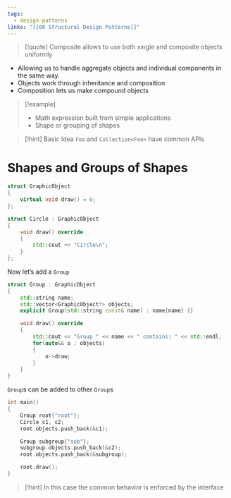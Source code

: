 ```yaml
---
tags:
  - design-patterns
links: "[[00 Structural Design Patterns]]"
---
```


> [!quote] Composite allows to use both single and composite objects uniformly

- Allowing us to handle aggregate objects and individual components in the same way.
- Objects work through inheritance and composition
- Composition lets us make compound objects

> [!example]
> - Math expression built from simple applications
> - Shape or grouping of shapes

> [!hint] Basic Idea
> `Foo` and `Collection<Foo>` have common APIs

# Shapes and Groups of Shapes

```cpp
struct GraphicObject
{
	virtual void draw() = 0;
};

struct Circle : GraphicObject
{
	void draw() override 
	{
		std::cout << "Circle\n";
	}
};
```

Now let’s add a `Group`

```cpp
struct Group : GraphicObject
{
	std::string name;
	std::vector<GraphicObject*> objects;
	explicit Group(std::string const& name) : name{name} {}

	void draw() override
	{
		std::cout << "Group " << name << " contains: " << std::endl;
		for(auto&& o : objects)
		{
			o->draw;
		} 
	}
}
```

`Group`s can be added to other `Group`s

```cpp
int main()
{
	Group root{"root"};
	Circle c1, c2;
	root.objects.push_back(&c1);

	Group subgroup{"sub"};
	subgroup.objects.push_back(&c2);
	root.objects.push_back(&subgroup);

	root.draw();
}
```

>[!hint] In this case the common behavior is enforced by the interface
